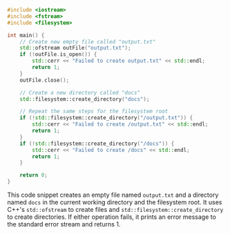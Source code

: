 ```cpp
#include <iostream>
#include <fstream>
#include <filesystem>

int main() {
    // Create new empty file called "output.txt"
    std::ofstream outFile("output.txt");
    if (!outFile.is_open()) {
        std::cerr << "Failed to create output.txt" << std::endl;
        return 1;
    }
    outFile.close();

    // Create a new directory called "docs"
    std::filesystem::create_directory("docs");

    // Repeat the same steps for the filesystem root
    if (!std::filesystem::create_directory("/output.txt")) {
        std::cerr << "Failed to create /output.txt" << std::endl;
        return 1;
    }
    if (!std::filesystem::create_directory("/docs")) {
        std::cerr << "Failed to create /docs" << std::endl;
        return 1;
    }

    return 0;
}
```

This code snippet creates an empty file named `output.txt` and a directory named `docs` in the current working directory and the filesystem root. It uses C++'s `std::ofstream` to create files and `std::filesystem::create_directory` to create directories. If either operation fails, it prints an error message to the standard error stream and returns 1.
